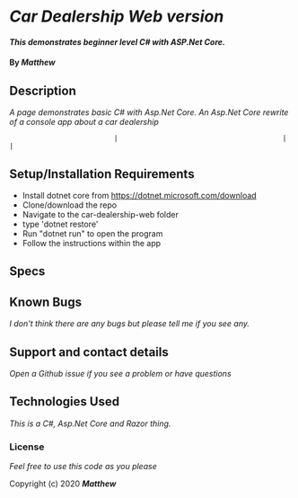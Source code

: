 
# _Car Dealership Web version_

#### _This demonstrates beginner level C# with ASP.Net Core._

#### By _**Matthew**_


## Description

_A page demonstrates basic C# with Asp.Net Core._
_An Asp.Net Core rewrite of a console app about a car dealership_

                              |                                         |           |           
## Setup/Installation Requirements
* Install dotnet core from https://dotnet.microsoft.com/download
* Clone/download the repo
* Navigate to the car-dealership-web folder
* type 'dotnet restore'
* Run "dotnet run" to open the program
* Follow the instructions within the app
## Specs


## Known Bugs

_I don't think there are any bugs but please tell me if you see any._

## Support and contact details

_Open a Github issue if you see a problem or have questions_

## Technologies Used

_This is a C#, Asp.Net Core and Razor thing._

### License

*Feel free to use this code as you please*

Copyright (c) 2020 **_Matthew_**